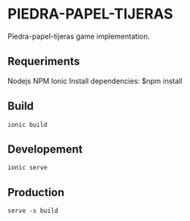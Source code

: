 # PIEDRA-PAPEL-TIJERAS
Piedra-papel-tijeras game implementation.

## Requeriments
Nodejs
NPM
Ionic
Install dependencies: $npm install

## Build
`ionic build`

## Developement 
`ionic serve`

## Production
`serve -s build`

